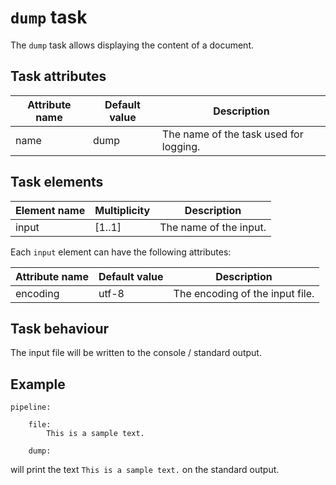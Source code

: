 # `dump` task

The `dump` task allows displaying the content of a document.

## Task attributes

| Attribute name | Default value | Description                            |
| -------------- | ------------- | -------------------------------------- |
| name           | dump          | The name of the task used for logging. |

## Task elements

| Element name | Multiplicity | Description                        |
| ------------ | ------------ | ---------------------------------- |
| input        | [1..1]       | The name of the input.             |

Each `input` element can have the following attributes:

| Attribute name | Default value               | Description                     |
| -------------- | --------------------------- | ------------------------------- |
| encoding       | utf-8                       | The encoding of the input file. |

## Task behaviour

The input file will be written to the console / standard output.

## Example

``` klartext
pipeline:

    file:
        This is a sample text.

    dump:
```

will print the text `This is a sample text.` on the standard output.
